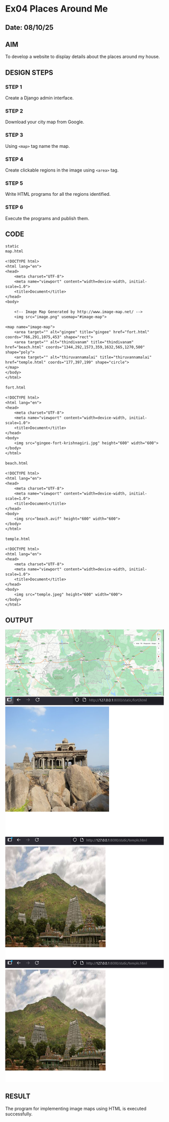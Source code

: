 # Ex04 Places Around Me
## Date: 08/10/25

## AIM
To develop a website to display details about the places around my house.

## DESIGN STEPS

### STEP 1
Create a Django admin interface.

### STEP 2
Download your city map from Google.

### STEP 3
Using ```<map>``` tag name the map.

### STEP 4
Create clickable regions in the image using ```<area>``` tag.

### STEP 5
Write HTML programs for all the regions identified.

### STEP 6
Execute the programs and publish them.

## CODE
```
static
map.html

<!DOCTYPE html>
<html lang="en">
<head>
    <meta charset="UTF-8">
    <meta name="viewport" content="width=device-width, initial-scale=1.0">
    <title>Document</title>
</head>
<body>
    
    <!-- Image Map Generated by http://www.image-map.net/ -->
    <img src="image.png" usemap="#image-map">

<map name="image-map">
    <area target="" alt="gingee" title="gingee" href="fort.html" coords="766,291,1075,453" shape="rect">
    <area target="" alt="thindivanam" title="thindivanam" href="beach.html" coords="1344,292,1573,359,1632,565,1270,500" shape="poly">
    <area target="" alt="thiruvannamalai" title="thiruvannamalai" href="temple.html" coords="177,397,199" shape="circle">
</map>
</body>
</html>

fort.html

<!DOCTYPE html>
<html lang="en">
<head>
    <meta charset="UTF-8">
    <meta name="viewport" content="width=device-width, initial-scale=1.0">
    <title>Document</title>
</head>
<body>
    <img src="gingee-fort-krishnagiri.jpg" height="600" width="600">
</body>
</html>

beach.html

<!DOCTYPE html>
<html lang="en">
<head>
    <meta charset="UTF-8">
    <meta name="viewport" content="width=device-width, initial-scale=1.0">
    <title>Document</title>
</head>
<body>
    <img src="beach.avif" height="600" width="600">
</body>
</html>

temple.html

<!DOCTYPE html>
<html lang="en">
<head>
    <meta charset="UTF-8">
    <meta name="viewport" content="width=device-width, initial-scale=1.0">
    <title>Document</title>
</head>
<body>
    <img src="temple.jpeg" height="600" width="600">
</body>
</html>
```
## OUTPUT
![alt text](myproject/mapapp/static/image.png)
![alt text](myproject/image.png)
![alt text](<myproject/image copy 2.png>)
![alt text](<myproject/image copy.png>)


## RESULT
The program for implementing image maps using HTML is executed successfully.
